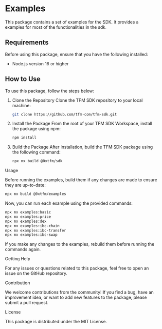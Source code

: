 # Examples

This package contains a set of examples for the SDK. It provides a examples for most of the functionalities in the sdk.

## Requirements

Before using this package, ensure that you have the following installed:

- Node.js version 16 or higher

## How to Use

To use this package, follow the steps below:

1. Clone the Repository
   Clone the TFM SDK repository to your local machine:

   ```bash
   git clone https://github.com/tfm-com/tfm-sdk.git
   ```

2. Install the Package
   From the root of your TFM SDK Workspace, install the package using npm:

   ```bash
   npm install
   ```

3. Build the Package
   After installation, build the TFM SDK package using the following command:

   ```bash
   npx nx build @0xtfm/sdk
   ```

Usage

Before running the examples, build them if any changes are made to ensure they are up-to-date:

```bash
npx nx build @0xtfm/examples
```

Now, you can run each example using the provided commands:

```bash
npx nx examples:basic
npx nx examples:price
npx nx examples:dex
npx nx examples:ibc-chain
npx nx examples:ibc-transfer
npx nx examples:ibc-swap
```

If you make any changes to the examples, rebuild them before running the commands again.

Getting Help

For any issues or questions related to this package, feel free to open an issue on the GitHub repository.

Contribution

We welcome contributions from the community! If you find a bug, have an improvement idea, or want to add new features to the package, please submit a pull request.

License

This package is distributed under the MIT License.
